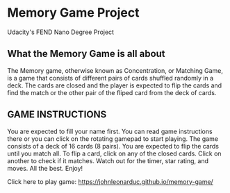 # Memory Game Project
Udacity's FEND Nano Degree Project

## What the Memory Game is all about
The Memory game, otherwise known as Concentration, or Matching Game, is a game that consists of different pairs of cards shuffled randomly in a deck. The cards are closed and the player is expected to flip the cards and find the match or the other pair of the fliped card from the deck of cards.

## GAME INSTRUCTIONS
You are expected to fill your name first.
You can read game instructions there or you can click on the rotating gamepad to start playing. 
The game consists of a deck of 16 cards (8 pairs). You are expected to flip the cards until you match all.
To flip a card, click on any of the closed cards. Click on another to check if it matches.
Watch out for the timer, star rating, and moves. All the best. Enjoy!

Click here to play game: https://johnleonarduc.github.io/memory-game/
